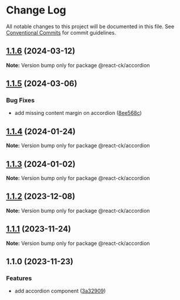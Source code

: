 # Change Log

All notable changes to this project will be documented in this file.
See [Conventional Commits](https://conventionalcommits.org) for commit guidelines.

## [1.1.6](https://github.com/abelflopes/react-ck/compare/@react-ck/accordion@1.1.5...@react-ck/accordion@1.1.6) (2024-03-12)

**Note:** Version bump only for package @react-ck/accordion





## [1.1.5](https://github.com/abelflopes/react-ck/compare/@react-ck/accordion@1.1.4...@react-ck/accordion@1.1.5) (2024-03-06)


### Bug Fixes

* add missing content margin on accordion ([8ee568c](https://github.com/abelflopes/react-ck/commit/8ee568c00c9ed9079f70f424cbe7b07f19371713))



## [1.1.4](https://github.com/abelflopes/react-ck/compare/@react-ck/accordion@1.1.3...@react-ck/accordion@1.1.4) (2024-01-24)

**Note:** Version bump only for package @react-ck/accordion





## [1.1.3](https://github.com/abelflopes/react-ck/compare/@react-ck/accordion@1.1.2...@react-ck/accordion@1.1.3) (2024-01-02)

**Note:** Version bump only for package @react-ck/accordion





## [1.1.2](https://github.com/abelflopes/react-ck/compare/@react-ck/accordion@1.1.1...@react-ck/accordion@1.1.2) (2023-12-08)

**Note:** Version bump only for package @react-ck/accordion





## [1.1.1](https://github.com/abelflopes/react-ck/compare/@react-ck/accordion@1.1.0...@react-ck/accordion@1.1.1) (2023-11-24)

**Note:** Version bump only for package @react-ck/accordion





## 1.1.0 (2023-11-23)


### Features

* add accordion component ([3a32909](https://github.com/abelflopes/react-ck/commit/3a32909d9ca572e0d04438d2ad398a4c48996f2e))
